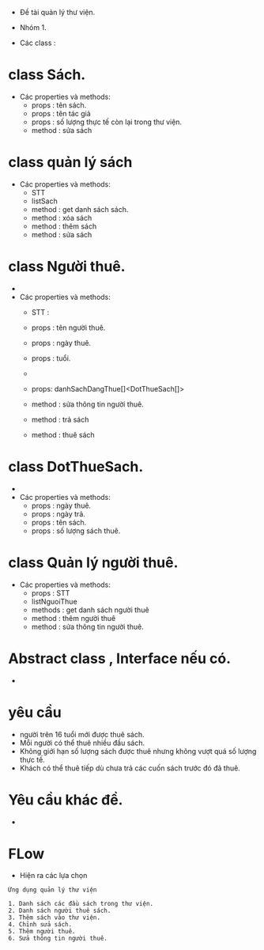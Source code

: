 - Đề tài quản lý thư viện.

- Nhóm 1.
- Các class : 

# class Sách.
- Các properties và methods:
  + props : tên sách.
  + props : tên tác giả
  + props : số lượng thực tế còn lại trong thư viện.
  + method : sửa sách

# class quản lý sách
- Các properties và methods:
  + STT
  + listSach
  + method : get danh sách sách.
  + method : xóa sách
  + method : thêm sách
  + method : sửa sách

# class Người thuê.
- 
- Các properties và methods:
    + STT : 
    + props : tên người thuê.
    + props : ngày thuê.
    + props : tuổi.
    + 
    + props: danhSachDangThue[]<DotThueSach[]>
  
    + method : sửa thông tin người thuê.
    + method : trả sách
    + method : thuê sách

# class DotThueSach.
- 
- Các properties và methods:
    + props : ngày thuê.
    + props : ngày trả.
    + props : tên sách.
    + props : số lượng sách thuê.
    
    

# class Quản lý người thuê.
- Các properties và methods:
    + props : STT
    + listNguoiThue
    + methods : get danh sách người thuê
    + method : thêm người thuê
    + method : sửa thông tin người thuê.



# Abstract class , Interface nếu có.
- 


# yêu cầu 
- người trên 16 tuổi mới được thuê sách.
- Mỗi người có thể thuê nhiều đầu sách.
- Không giới hạn số lượng sách được thuê nhưng không vượt quá số lượng thực tế.
- Khách có thể thuê tiếp dù chưa trả các cuốn sách trước đó đã thuê.

# Yêu cầu khác đề.
- 

# FLow

- Hiện ra các lựa chọn 

```commandline
Ứng dụng quản lý thư viện

1. Danh sách các đầu sách trong thư viện.
2. Danh sách người thuê sách.
3. Thêm sách vào thư viện.
4. Chỉnh sửa sách.
5. Thêm người thuê.
6. Sửa thông tin người thuê.

```


    